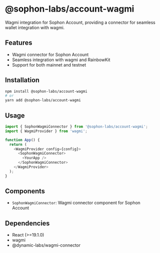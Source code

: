 # @sophon-labs/account-wagmi

Wagmi integration for Sophon Account, providing a connector for seamless wallet integration with wagmi.

## Features

- Wagmi connector for Sophon Account
- Seamless integration with wagmi and RainbowKit
- Support for both mainnet and testnet

## Installation

```bash
npm install @sophon-labs/account-wagmi
# or
yarn add @sophon-labs/account-wagmi
```

## Usage

```typescript
import { SophonWagmiConnector } from '@sophon-labs/account-wagmi';
import { WagmiProvider } from 'wagmi';

function App() {
  return (
    <WagmiProvider config={config}>
      <SophonWagmiConnector>
        <YourApp />
      </SophonWagmiConnector>
    </WagmiProvider>
  );
}
```

## Components

- `SophonWagmiConnector`: Wagmi connector component for Sophon Account

## Dependencies

- React (>=19.1.0)
- wagmi
- @dynamic-labs/wagmi-connector
